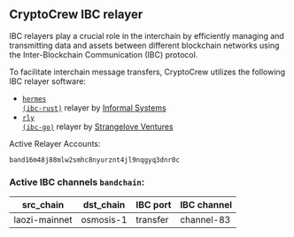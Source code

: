 ## CryptoCrew IBC relayer
IBC relayers play a crucial role in the interchain by efficiently managing and transmitting data and assets between different blockchain networks using the Inter-Blockchain Communication (IBC) protocol.

To facilitate interchain message transfers, CryptoCrew utilizes the following IBC relayer software: 
- <a href="https://github.com/informalsystems/hermes"><code>hermes (ibc-rust)</code></a> relayer by [Informal Systems](https://github.com/informalsystems)
- <a href="https://github.com/cosmos/relayer"><code>rly (ibc-go)</code></a> relayer by [Strangelove Ventures](https://github.com/strangelove-ventures)

Active Relayer Accounts:
```
band16m48j88mlw2smhc8nyurznt4jl9nqgyq3dnr0c
```

### Active IBC channels `bandchain`:
| src_chain | dst_chain | IBC port | IBC channel |
| --------------- | --------------- | ------------ | ------------------- |
| laozi-mainnet | osmosis-1 | transfer | channel-83 |